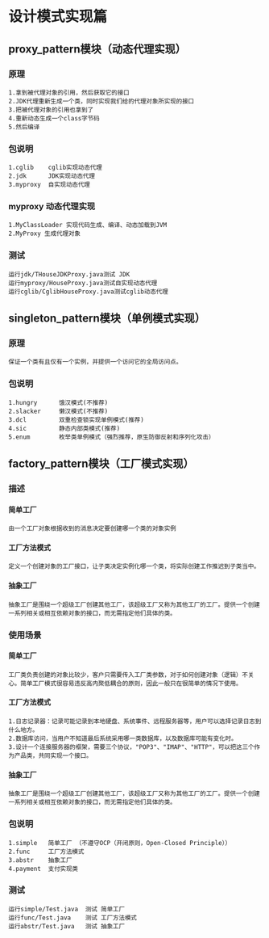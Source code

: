 # 设计模式实现篇
## proxy_pattern模块（动态代理实现）
### 原理
    1.拿到被代理对象的引用，然后获取它的接口
    2.JDK代理重新生成一个类，同时实现我们给的代理对象所实现的接口
    3.把被代理对象的引用也拿到了
    4.重新动态生成一个class字节码
    5.然后编译
### 包说明
    1.cglib    cglib实现动态代理
    2.jdk      JDK实现动态代理
    3.myproxy  自实现动态代理
### myproxy 动态代理实现
    1.MyClassLoader 实现代码生成、编译、动态加载到JVM
    2.MyProxy 生成代理对象
### 测试
    运行jdk/THouseJDKProxy.java测试 JDK
    运行myproxy/HouseProxy.java测试自实现动态代理
    运行cglib/CglibHouseProxy.java测试cglib动态代理

## singleton_pattern模块（单例模式实现）
### 原理
    保证一个类有且仅有一个实例，并提供一个访问它的全局访问点。
### 包说明
    1.hungry      饿汉模式(不推荐)
    2.slacker     懒汉模式(不推荐)
    3.dcl         双重检查锁实现单例模式(推荐)
    4.sic         静态内部类模式(推荐)
    5.enum        枚举类单例模式（强烈推荐，原生防御反射和序列化攻击）


## factory_pattern模块（工厂模式实现）
### 描述
#### 简单工厂
    由一个工厂对象根据收到的消息决定要创建哪一个类的对象实例
#### 工厂方法模式
    定义一个创建对象的工厂接口，让子类决定实例化哪一个类，将实际创建工作推迟到子类当中。
#### 抽象工厂
    抽象工厂是围绕一个超级工厂创建其他工厂，该超级工厂又称为其他工厂的工厂。提供一个创建一系列相关或相互依赖对象的接口，而无需指定他们具体的类。
### 使用场景
#### 简单工厂
    工厂类负责创建的对象比较少，客户只需要传入工厂类参数，对于如何创建对象（逻辑）不关心。简单工厂模式很容易违反高内聚低耦合的原则，因此一般只在很简单的情况下使用。
#### 工厂方法模式
    1.日志记录器：记录可能记录到本地硬盘、系统事件、远程服务器等，用户可以选择记录日志到什么地方。
    2.数据库访问，当用户不知道最后系统采用哪一类数据库，以及数据库可能有变化时。 
    3.设计一个连接服务器的框架，需要三个协议，"POP3"、"IMAP"、"HTTP"，可以把这三个作为产品类，共同实现一个接口。
#### 抽象工厂
    抽象工厂是围绕一个超级工厂创建其他工厂，该超级工厂又称为其他工厂的工厂。提供一个创建一系列相关或相互依赖对象的接口，而无需指定他们具体的类。   
### 包说明
    1.simple   简单工厂 （不遵守OCP（开闭原则，Open-Closed Principle））
    2.func     工厂方法模式
    3.abstr    抽象工厂
    4.payment  支付实现类
    
### 测试
    运行simple/Test.java  测试 简单工厂
    运行func/Test.java    测试 工厂方法模式
    运行abstr/Test.java   测试 抽象工厂
